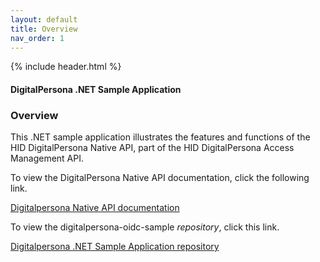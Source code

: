 ```yaml
---
layout: default
title: Overview
nav_order: 1
---
```

{% include header.html %}

#### DigitalPersona .NET Sample Application  

### Overview

This .NET sample application illustrates the features and functions of the HID DigitalPersona Native API, part of the  HID DigitalPersona Access Management API.

To view the DigitalPersona Native API  documentation, click the following link.

[Digitalpersona Native API  documentation](https://hidglobal.github.io/digitalpersona-native-api/)

To view the digitalpersona-oidc-sample *repository*,  click this link.

[Digitalpersona .NET Sample Application  repository](https://github.com/hidglobal/digitalpersona-sample-dotnet/)
